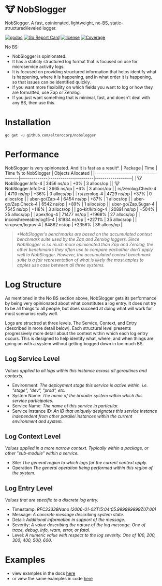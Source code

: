 # :cow: NobSlogger 
NobSlogger. A fast, opinionated, lightweight, no-BS, static-structured/leveled logger.

[![godoc](http://img.shields.io/badge/godoc-reference-blue.svg?style=flat)](https://godoc.org/github.com/eltorocorp/nobslogger)
[![Go Report Card](https://goreportcard.com/badge/github.com/eltorocorp/nobslogger)](https://goreportcard.com/report/github.com/eltorocorp/nobslogger)
[![license](http://img.shields.io/badge/license-MIT-red.svg?style=flat)](https://raw.githubusercontent.com/eltorocorp/nobslogger/master/LICENSE)
[![Coverage](http://gocover.io/_badge/github.com/eltorocorp/nobslogger/logger)](http://gocover.io/github.com/eltorocorp/nobslogger/logger)

No BS:
 - NobSlogger is opinionated. 
 - It has a staticly structured log format that is focused on use for microservice activity logs.
 - It is focused on providing structured information that helps identify what is happening, where it is happening, and in what order it is happening, so that issues can be identified quickly.
 - If you want more flexibility on which fields you want to log or how they are formatted, use Zap or Zerolog.
 - If you just want something that is minimal, fast, and doesn't deal with any BS, then use this.

# Installation

`go get -u github.com/eltorocorp/nobslogger`

# Performance

NobSlogger is very opinionated. And it is fast as a result\*.
| Package                               | Time         |  Time % to NobSlogger | Objects Allocated |
|---------------------------------------|--------------|-----------------------|-------------------|
| :cow: NobSlogger.Info-4               | 3456 ns/op   | +0%                   | 3 allocs/op       |
| :cow: NobSlogger.InfoD-4              | 3665 ns/op   | +6%                   | 3 allocs/op       |
| rs/zerolog.Check-4                    | 4710 ns/op   | +36%                  | 0 allocs/op       |
| rs/zerolog-4                          | 4729 ns/op   | +37%                  | 0 allocs/op       |
| uber-go/Zap-4                         | 6454 ns/op   | +87%                  | 1 allocs/op       |
| uber-go/Zap.Check-4                   | 6542 ns/op   | +89%                  | 1 allocs/op       |
| uber-go/Zap.Sugar-4                   | 7545 ns/op   | +118%                 | 3 allocs/op       |
| go-kit/kit/log-4                      | 20891 ns/op  | +504%                 | 25 allocs/op      |
| apex/log-4                            | 71477 ns/op  | +1968%                | 27 allocs/op      |
| inconshreveable/log15-4               | 81934 ns/op  | +2271%                | 35 allocs/op      |
| sirupsen/logrus-4                     | 84882 ns/op  | +2356%                | 39 allocs/op      |

> *\*NobSlogger's benchmarks are based on the accumulated context benchmark suite used by the Zap and Zerolog loggers.
Since NobSlogger is so much more opinionated than Zap and Zerolog, the other benchmarks they often use to compare eachother don't apply well to NobSlogger. However, the accumulated context benchmark suite is a fair representation of what is likely the most apples to apples use case between all three systems.*

# Log Structure
As mentioned in the No BS section above, NobSlogger gets its performance by being very opinionated about what constitutes a log entry. It does not try to be all things to all people, but does succeed at doing what will work for most scenarios really well.

Logs are structred at three levels. The Service, Context, and Entry (described in more detail below).
Each structural level presents progressively more detail about the context within which each log entry occurs. This is designed to help identify what, where, and when things are going on with a system without getting bogged down in too much BS.

## Log Service Level
*Values applied to all logs within this instance across all goroutines and contexts.*
- Environment: *The deployment stage this service is active within. i.e. "stage", "dev", "prod", etc.*
- System Name: *The name of the broader system within which this service participates.*
- Service Name: *The name of this service in particular.*
- Service Instance ID: *An ID that uniquely designates this service instance independent from other parallel instances within the current environment and system.*

## Log Context Level
*Values applied in a more narrow context. Typically within a package, or other "sub-module" within a service.*

- Site: *The general region to which logs for the current context apply.*
- Operation *The general operation being performed within this region of the system.*

## Log Entry Level
*Values that are specific to a discrete log entry.*

- Timestamp: *RFC33339Nano (2006-01-02T15:04:05.999999999Z07:00)*
- Message: *A concrete message describing system state.*
- Detail: *Additional information in support of the message.*
- Severity: *A value describing the nature of the log message. One of trace, debug, info, warn, error, or fatal.*
- Level: *A numeric value with respect to the log severity. One of 100, 200, 300, 400, 500, 600.*

# Examples

- view examples in the docs [here](https://pkg.go.dev/github.com/eltorocorp/nobslogger/logger#pkg-examples)
- or view the same examples in code [here](/logger/examples_test.go)